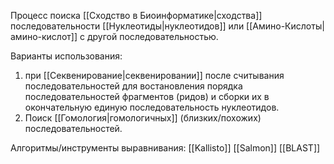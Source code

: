 Процесс поиска [[Сходство в Биоинформатике|сходства]] последовательности [[Нуклеотиды|нуклеотидов]] или [[Амино-Кислоты|амино-кислот]] с другой последовательностью.

Варианты использования:
1) при [[Секвенирование|секвенировании]] после считывания последовательностей для востановления порядка последовательностей фрагментов (ридов) и сборки их в окончательную единую последовательность нуклеотидов.
2) Поиск [[Гомология|гомологичных]] (близких/похожих) последовательностей.

Алгоритмы/инструменты выравнивания:
[[Kallisto]]
[[Salmon]]
[[BLAST]]
